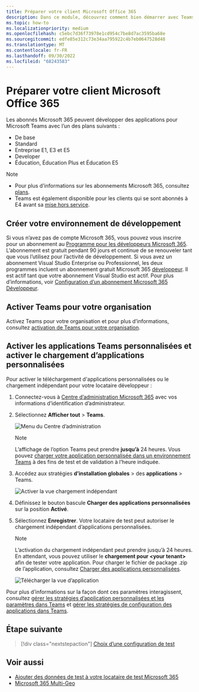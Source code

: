 ```yaml
---
title: Préparer votre client Microsoft Office 365
description: Dans ce module, découvrez comment bien démarrer avec Teams dans Microsoft 365 et créer votre environnement de développement
ms.topic: how-to
ms.localizationpriority: medium
ms.openlocfilehash: c5ebc7d36f73978e1cd954c7be8d7ac3595ba68e
ms.sourcegitcommit: edfe85e312c73e34aa795922c4b7eb0647528d48
ms.translationtype: MT
ms.contentlocale: fr-FR
ms.lasthandoff: 09/30/2022
ms.locfileid: "68243583"
---
```

# <a name="prepare-your-microsoft-365-tenant"></a>Préparer votre client Microsoft Office 365

Les abonnés Microsoft 365 peuvent développer des applications pour Microsoft Teams avec l’un des plans suivants :

* De base
* Standard
* Entreprise E1, E3 et E5
* Developer
* Éducation, Éducation Plus et Éducation E5

> [!NOTE]
>
> * Pour plus d’informations sur les abonnements Microsoft 365, consultez [plans](https://products.office.com/business/compare-more-office-365-for-business-plans).
> * Teams est également disponible pour les clients qui se sont abonnés à E4 avant sa [mise hors service](https://support.office.com//article/important-information-for-office-365-enterprise-e4-customers-f9572348-43a2-43fa-a3d8-3b6c9c042147).

## <a name="create-your-development-environment"></a>Créer votre environnement de développement

Si vous n’avez pas de compte Microsoft 365, vous pouvez vous inscrire pour un abonnement au [Programme pour les développeurs Microsoft 365](https://developer.microsoft.com/microsoft-365/dev-program). L’abonnement est gratuit pendant 90 jours et continue de se renouveler tant que vous l’utilisez pour l’activité de développement. Si vous avez un abonnement Visual Studio Enterprise ou Professionnel, les deux programmes incluent un abonnement gratuit Microsoft 365 [développeur](https://aka.ms/MyVisualStudioBenefits). Il est actif tant que votre abonnement Visual Studio est actif. Pour plus d’informations, voir [Configuration d’un abonnement Microsoft 365 Développeur](/office/developer-program/office-365-developer-program-get-started).

## <a name="enable-teams-for-your-organization"></a>Activer Teams pour votre organisation

Activez Teams pour votre organisation et pour plus d’informations, consultez [activation de Teams pour votre organisation](/microsoftteams/enable-features-office-365).

## <a name="enable-custom-teams-apps-and-turn-on-custom-app-uploading"></a>Activer les applications Teams personnalisées et activer le chargement d’applications personnalisées

Pour activer le téléchargement d'applications personnalisées ou le chargement indépendant pour votre locataire développeur :

1. Connectez-vous à [Centre d’administration Microsoft 365](https://admin.microsoft.com/Adminportal/Home?source=applauncher#/homepage#/) avec vos informations d’identification d’administrateur.

2. Sélectionnez **Afficher tout** > **Teams**.

    ![Menu du Centre d’administration](~/assets/images/prepare-test-tenant/admin-center.png)

    > [!Note]
    > L’affichage de l’option Teams peut prendre **jusqu’à** 24 heures. Vous pouvez [charger votre application personnalisée dans un environnement Teams](/microsoftteams/upload-custom-apps#validate) à des fins de test et de validation à l’heure indiquée.

3. Accédez aux stratégies **d’installation globales** >  des **applications** >  Teams.

   ![Activer la vue chargement indépendant](~/assets/images/prepare-test-tenant/turn-on-sideload.png)

4. Définissez le bouton bascule **Charger des applications personnalisées** sur la position **Activé**.

5. Sélectionnez **Enregistrer**. Votre locataire de test peut autoriser le chargement indépendant d’applications personnalisées.

    > [!Note]
    > L’activation du chargement indépendant peut prendre jusqu’à 24 heures. En attendant, vous pouvez utiliser le **chargement pour \<your tenant>** afin de tester votre application. Pour charger le fichier de package .zip de l’application, consultez [Charger des applications personnalisées](/microsoftteams/upload-custom-apps#upload).

    ![Télécharger la vue d’application](~/assets/images/prepare-test-tenant/upload-for-contoso.png)

Pour plus d’informations sur la façon dont ces paramètres interagissent, consultez [gérer les stratégies d’application personnalisées et les paramètres dans Teams](/microsoftteams/teams-custom-app-policies-and-settings) et [gérer les stratégies de configuration des applications dans Teams](/microsoftteams/teams-app-setup-policies).

## <a name="next-step"></a>Étape suivante

> [!div class="nextstepaction"]
> [Choix d’une configuration de test](~/concepts/build-and-test/debug.md)

## <a name="see-also"></a>Voir aussi

* [Ajouter des données de test à votre locataire de test Microsoft 365](~/concepts/build-and-test/test-data.md)
* [Microsoft 365 Multi-Geo](/microsoft-365/enterprise/microsoft-365-multi-geo?view=o365-worldwide&preserve-view=true)
